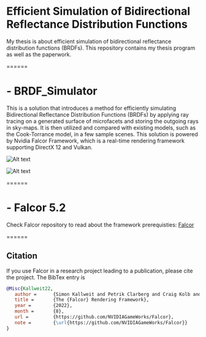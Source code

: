 # Efficient Simulation of Bidirectional Reflectance Distribution Functions

My thesis is about efficient simulation of bidirectional reflectance distribution functions (BRDFs). This repository contains my thesis program as well as the paperwork.

======
# - BRDF_Simulator

This is a solution that introduces a method for efficiently simulating Bidirectional Reflectance Distribution Functions (BRDFs) by applying ray tracing on a generated surface of microfacets and storing the outgoing rays in sky-maps. It is then utilized and compared with existing models, such as the Cook-Torrance model, in a few sample scenes. This solution is powered by Nvidia Falcor Framework, which is a real-time rendering framework supporting DirectX 12 and Vulkan.

![Alt text](image-1.png)

![Alt text](image.png)

======
# - Falcor 5.2

Check Falcor repository to read about the framework prerequisties: [Falcor](https://github.com/NVIDIAGameWorks/Falcor)

======
## Citation
If you use Falcor in a research project leading to a publication, please cite the project.
The BibTex entry is

```bibtex
@Misc{Kallweit22,
   author =      {Simon Kallweit and Petrik Clarberg and Craig Kolb and Tom{'a}{\v s} Davidovi{\v c} and Kai-Hwa Yao and Theresa Foley and Yong He and Lifan Wu and Lucy Chen and Tomas Akenine-M{\"o}ller and Chris Wyman and Cyril Crassin and Nir Benty},
   title =       {The {Falcor} Rendering Framework},
   year =        {2022},
   month =       {8},
   url =         {https://github.com/NVIDIAGameWorks/Falcor},
   note =        {\url{https://github.com/NVIDIAGameWorks/Falcor}}
}
```